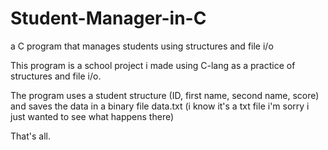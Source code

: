 # Student-Manager-in-C
a C program that manages students using structures and file i/o

This program is a school project i made using C-lang as a practice of structures and file i/o.

The program uses a student structure (ID, first name, second name, score) and saves the data in a binary file data.txt
(i know it's a txt file i'm sorry i just wanted to see what happens there)
 
That's all.

